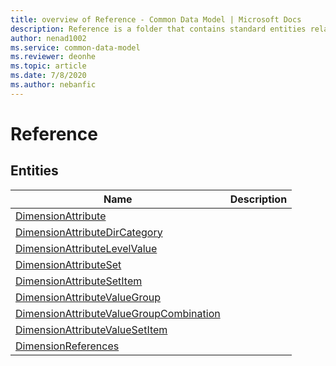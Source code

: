 ```yaml
---
title: overview of Reference - Common Data Model | Microsoft Docs
description: Reference is a folder that contains standard entities related to the Common Data Model.
author: nenad1002
ms.service: common-data-model
ms.reviewer: deonhe
ms.topic: article
ms.date: 7/8/2020
ms.author: nebanfic
---
```


# Reference


## Entities

|Name|Description|
|---|---|
|[DimensionAttribute](DimensionAttribute.md)||
|[DimensionAttributeDirCategory](DimensionAttributeDirCategory.md)||
|[DimensionAttributeLevelValue](DimensionAttributeLevelValue.md)||
|[DimensionAttributeSet](DimensionAttributeSet.md)||
|[DimensionAttributeSetItem](DimensionAttributeSetItem.md)||
|[DimensionAttributeValueGroup](DimensionAttributeValueGroup.md)||
|[DimensionAttributeValueGroupCombination](DimensionAttributeValueGroupCombination.md)||
|[DimensionAttributeValueSetItem](DimensionAttributeValueSetItem.md)||
|[DimensionReferences](DimensionReferences.md)||
